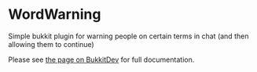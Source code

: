 WordWarning
===========

Simple bukkit plugin for warning people on certain terms in chat (and then allowing them to continue)

Please see [the page on BukkitDev](http://dev.bukkit.org/bukkit-plugins/wordwarning/) for full documentation.